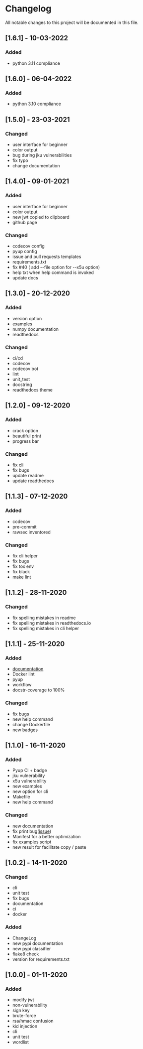 # Changelog
All notable changes to this project will be documented in this file.

## [1.6.1] - 10-03-2022
### Added
- python 3.11 compliance

## [1.6.0] - 06-04-2022
### Added
- python 3.10 compliance

## [1.5.0] - 23-03-2021
### Changed
- user interface for beginner
- color output
- bug during jku vulnerabilities
- fix typo
- change documentation

## [1.4.0] - 09-01-2021
### Added
- user interface for beginner
- color output
- new jwt copied to clipboard
- github page
### Changed
- codecov config
- pyup config
- issue and pull requests templates
- requirements.txt
- fix #40 ( add --file option for --x5u option)
- help txt when help command is invoked
- update docs

## [1.3.0] - 20-12-2020
### Added
- version option
- examples
- numpy documentation
- readthedocs
### Changed
- ci/cd
- codecov
- codecov bot
- lint
- unit_test
- docstring
- readthedocs theme

## [1.2.0] - 09-12-2020
### Added
- crack option
- beautiful print
- progress bar
### Changed
- fix cli
- fix bugs
- update readme
- update readthedocs

## [1.1.3] - 07-12-2020
### Added
- codecov
- pre-commit
- rawsec inventored
### Changed
- fix cli helper
- fix bugs
- fix tox env
- fix black
- make lint

## [1.1.2] - 28-11-2020
### Changed
- fix spelling mistakes in readme
- fix spelling mistakes in readthedocs.io
- fix spelling mistakes in cli helper
## [1.1.1] - 25-11-2020
### Added
- [documentation](http://myjwt.readthedocs.io)
- Docker lint
- pyup
- workflow
- docstr-coverage to 100%
### Changed
- fix bugs
- new help command
- change Dockerfile
- new badges


## [1.1.0] - 16-11-2020
### Added
- Pyup CI + badge
- jku vulnerability
- x5u vulnerability
- new examples
- new option for cli
- Makefile
- new help command
### Changed
- new documentation
- fix print bug([issue](https://github.com/mBouamama/MyJWT/issues/3))
- Manifest for a better optimization
- fix examples script
- new result for facilitate copy / paste
## [1.0.2] - 14-11-2020
### Changed
- cli
- unit test
- fix bugs
- documentation
- ci
- docker
### Added
- ChangeLog
- new pypi documentation
- new pypi classifier
- flake8 check
- version for requirements.txt
## [1.0.0] - 01-11-2020
### Added
- modify jwt
- non-vulnerability
- sign key
- brute-force
- rsa/hmac confusion
- kid injection
- cli
- unit test
- wordlist
